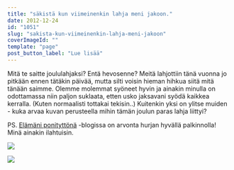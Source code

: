 ```yaml
---
title: "säkistä kun viimeinenkin lahja meni jakoon."
date: 2012-12-24
id: "1051"
slug: "sakista-kun-viimeinenkin-lahja-meni-jakoon"
coverImageId: ""
template: "page"
post_button_label: "Lue lisää"
---
```


Mitä te saitte joululahjaksi? Entä hevosenne? Meitä lahjottiin tänä vuonna jo pitkään ennen tätäkin päivää, mutta silti voisin hieman hihkua siitä mitä tänään saimme. Olemme molemmat syöneet hyvin ja ainakin minulla on odottamassa niin paljon suklaata, etten usko jaksavani syödä kaikkea kerralla. (Kuten normaalisti tottakai tekisin..) Kuitenkin yksi on ylitse muiden - kuka arvaa kuvan perusteella mihin tämän joulun paras lahja liittyi?

PS. [Elämäni ponityttönä](http://elamaniponityttona.blogspot.fi/2012/12/joulkalenteri-osa-24.html) -blogissa on arvonta hurjan hyvällä palkinnolla! Minä ainakin ilahtuisin.

[![](/images/IMG_0210.JPG)](http://1.bp.blogspot.com/-poFErTZD1LM/UNh6A62adyI/AAAAAAAAEN0/geVeG80_NFk/s1600/IMG_0210.JPG)

[![](/images/ak.jpg)](http://3.bp.blogspot.com/-wZY-90CVKsg/UNh6JnFDUxI/AAAAAAAAEN8/oPiIIWHEPfE/s1600/ak.jpg)
